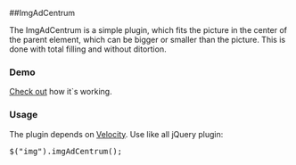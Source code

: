 ##ImgAdCentrum

The ImgAdCentrum is a simple plugin, which fits the picture in the center of the parent element, which can be bigger or smaller than the picture. This is done with total filling  and without ditortion.

### Demo

[Check out](http://dev.minic.ro/imgadcentrum/) how it`s working.

### Usage

The plugin depends on [Velocity](https://github.com/julianshapiro/velocity).
Use like all jQuery plugin: <pre>$("img").imgAdCentrum();</pre>

